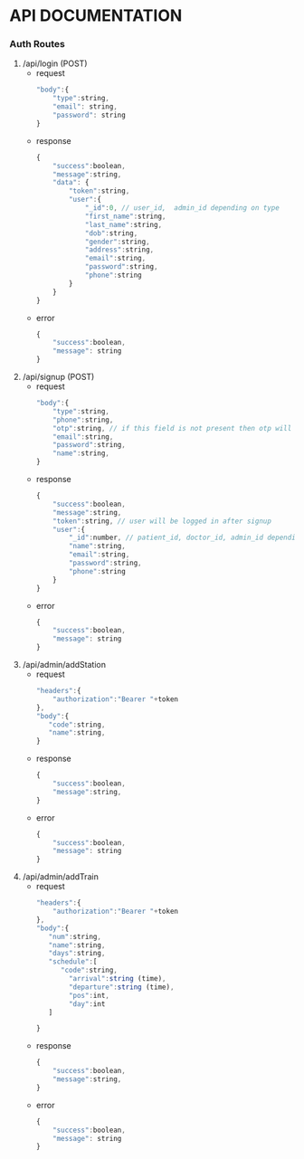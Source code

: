# API DOCUMENTATION


### Auth Routes

1. /api/login (POST)
   - request
        ```javascript
        "body":{
            "type":string,
            "email": string,
            "password": string
        }
        ```
   - response
        ```javascript
        {
            "success":boolean,
            "message":string,
            "data": {
                "token":string,
                "user":{
                    "_id":0, // user_id,  admin_id depending on type
                    "first_name":string,
                    "last_name":string,
                    "dob":string,
                    "gender":string,
                    "address":string,
                    "email":string,
                    "password":string,
                    "phone":string
                }
            }
        }
        ```
   - error
        ```javascript
        {
            "success":boolean,
            "message": string
        }
        ```
2. /api/signup (POST)
   - request
        ``` javascript
        "body":{
            "type":string,
            "phone":string,
            "otp":string, // if this field is not present then otp will be sent on the phone number, call the api again with otp field
            "email":string,
            "password":string,
            "name":string,
        }
        ```
    - response
        ```javascript
        {
            "success":boolean,
            "message":string,
            "token":string, // user will be logged in after signup
            "user":{
                "_id":number, // patient_id, doctor_id, admin_id depending on type
                "name":string,
                "email":string,
                "password":string,
                "phone":string
            }
        }
        ```
    - error
        ```javascript
        {
            "success":boolean,
            "message": string
        }
        ```
3. /api/admin/addStation
    - request
        ``` javascript
        "headers":{
            "authorization":"Bearer "+token
        },
        "body":{
           "code":string,
           "name":string,
        }
        ```
    - response
        ```javascript
        {
            "success":boolean,
            "message":string,
        }
        ```
    - error
        ```javascript
        {
            "success":boolean,
            "message": string
        }
        ```
4.  /api/admin/addTrain
    - request
        ``` javascript
        "headers":{
            "authorization":"Bearer "+token
        },
        "body":{
           "num":string,
           "name":string,
           "days":string,
           "schedule":[
              "code":string,
                "arrival":string (time),
                "departure":string (time),
                "pos":int,
                "day":int
           ]

        }
        ```
    - response
        ```javascript
        {
            "success":boolean,
            "message":string,
        }
        ```
    - error
        ```javascript
        {
            "success":boolean,
            "message": string
        }
        ```
